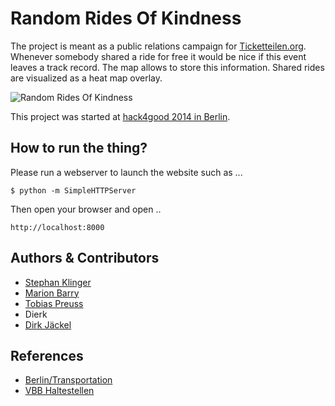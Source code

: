 Random Rides Of Kindness
========================

The project is meant as a public relations campaign for [Ticketteilen.org][4]. Whenever somebody shared a ride for free it would be nice if this event leaves a track record. The map allows to store this information. Shared rides are visualized as a heat map overlay.

![Random Rides Of Kindness](https://raw2.github.com/johnjohndoe/RROK/master/screenshot.png "Random Rides Of Kindness")

This project was started at [hack4good 2014 in Berlin][1].


How to run the thing?
---------------------

Please run a webserver to launch the website such as ...

```
$ python -m SimpleHTTPServer
```

Then open your browser and open ..

```
http://localhost:8000
```

Authors & Contributors
----------------------

* [Stephan Klinger][5]
* [Marion Barry][6]
* [Tobias Preuss][7]
* Dierk
* [Dirk Jäckel][8]

References
----------

* [Berlin/Transportation][2]
* [VBB Haltestellen][3]


[1]: https://geekli.st/hackathon/52c49d837689332d5f000019/project/52f544b5a5e91c1d009773a0?tab=about
[2]: http://wiki.openstreetmap.org/wiki/Berlin/Transportation
[3]: https://offenedaten.de/dataset/vbb-haltestellen
[4]: http://www.ticketteilen.org
[5]: https://github.com/staeff
[6]: https://github.com/marionbarry
[7]: https://github.com/johnjohndoe
[8]: https://github.com/biafra23
